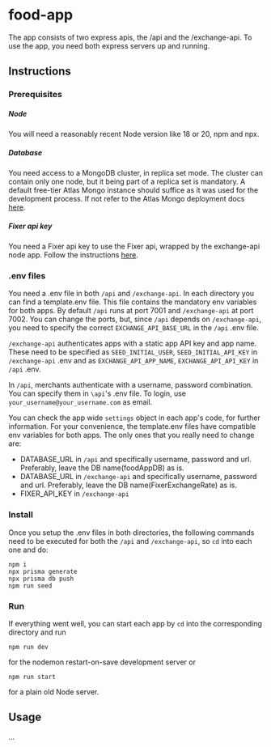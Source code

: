 # food-app
The app consists of two express apis, the /api and the /exchange-api. To use the app, you need both express servers up and running.

## Instructions

### Prerequisites

##### Node
You will need a reasonably recent Node version like 18 or 20, npm and npx.

##### Database
You need access to a MongoDB cluster, in replica set mode. The cluster can contain only one node, but it being part of a replica set is mandatory. A default free-tier Atlas Mongo instance should suffice as it was used for the development process. If not refer to the Atlas Mongo deployment docs [here](https://www.mongodb.com/docs/cloud-manager/tutorial/deploy-replica-set/).

##### Fixer api key
You need a Fixer api key to use the Fixer api, wrapped by the exchange-api node app. Follow the instructions [here](https://fixer.io/).

### .env files

You need a .env file in both ```/api``` and ```/exchange-api```. In each directory you can find a template.env file. This file contains the mandatory env variables for both apps. By default ```/api``` runs at port 7001 and ```/exchange-api``` at port 7002. You can change the ports, but, since ```/api``` depends on ```/exchange-api```, you need to specify the correct ```EXCHANGE_API_BASE_URL``` in the ```/api``` .env file.

```/exchange-api``` authenticates apps with a static app API key and app name. These need to be specified as ```SEED_INITIAL_USER```, ```SEED_INITIAL_API_KEY``` in ```/exchange-api``` .env and as ```EXCHANGE_API_APP_NAME```, ```EXCHANGE_API_API_KEY``` in ```/api``` .env.

In ```/api```, merchants authenticate with a username, password combination. You can specify them in ```\api```'s .env file. To login, use ```your_username@your_username.com``` as email. 

You can check the app wide ```settings``` object in each app's code, for further information. For your convenience, the template.env files have compatible env variables for both apps. The only ones that you really need to change are:

- DATABASE_URL in ```/api``` and specifically username, password and url. Preferably, leave the DB name(foodAppDB) as is.
- DATABASE_URL in ```/exchange-api``` and specifically username, password and url. Preferably, leave the DB name(FixerExchangeRate) as is.
- FIXER_API_KEY in ```/exchange-api```

### Install

Once you setup the .env files in both directories, the following commands need to be executed for both the ```/api``` and ```/exchange-api```, so ```cd``` into each one and do:

```
npm i
npx prisma generate
npx prisma db push
npm run seed
```

### Run

If everything went well, you can start each app by ```cd``` into the corresponding directory and run

```
npm run dev
```

for the nodemon restart-on-save development server or 

```
npm run start
```

for a plain old Node server.

## Usage
...
